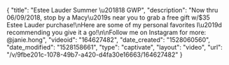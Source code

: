 {
    "title": "Estee Lauder Summer \u201818 GWP",
    "description": "Now thru 06\/09\/2018, stop by a Macy\u2019s near you to grab a free gift w\/$35 Estee Lauder purchase!\nHere are some of my personal favorites I\u2019d recommending you give it a go!\n\nFollow me on Instagram for more: @janie.hong",
    "videoid": "164627482",
    "date_created": "1528060560",
    "date_modified": "1528158661",
    "type": "captivate",
    "layout": "video",
    "url": "\/v\/9fbe201c-1078-49b7-a420-d4fa30e16663\/164627482"
}